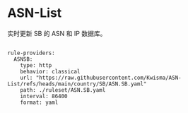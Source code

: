 
# ASN-List

实时更新 SB 的 ASN 和 IP 数据库。

<pre><code class="language-javascript">
rule-providers:
  ASNSB:
    type: http
    behavior: classical
    url: "https://raw.githubusercontent.com/Kwisma/ASN-List/refs/heads/main/country/SB/ASN.SB.yaml"
    path: ./ruleset/ASN.SB.yaml
    interval: 86400
    format: yaml
</code></pre>